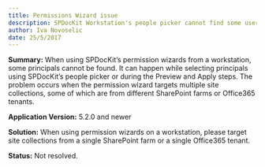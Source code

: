 ```yaml
---
title: Permissions Wizard issue
description: SPDocKit Workstation's people picker cannot find some users when using the permission wizards.k
author: Iva Novoselic  
date: 25/5/2017
---
```


__Summary:__ When using SPDocKit’s permission wizards from a workstation, some principals cannot be found. It can happen while selecting principals using SPDocKit’s people picker or during the Preview and Apply steps. The problem occurs when the permission wizard targets multiple site collections, some of which are from different SharePoint farms or Office365 tenants.

__Application Version:__ 5.2.0 and newer

__Solution:__ When using permission wizards on a workstation, please target site collections from a single SharePoint farm or a single Office365 tenant.

__Status:__ Not resolved.
